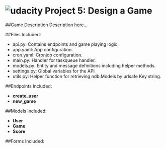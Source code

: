 [logo]: https://udacity.com/favicon.ico "Udacity"
![udacity][logo] Project 5: Design a Game
====================================

##Game Description
Description here...

##Files Included:
 - api.py: Contains endpoints and game playing logic.
 - app.yaml: App configuration.
 - cron.yaml: Cronjob configuration.
 - main.py: Handler for taskqueue handler.
 - models.py: Entity and message definitions including helper methods.
 - settings.py: Global variables for the API
 - utils.py: Helper function for retrieving ndb.Models by urlsafe Key string.

##Endpoints Included:
 - **create_user**
 - **new_game**


##Models Included:
 - **User**
 - **Game**
 - **Score**

##Forms Included:
